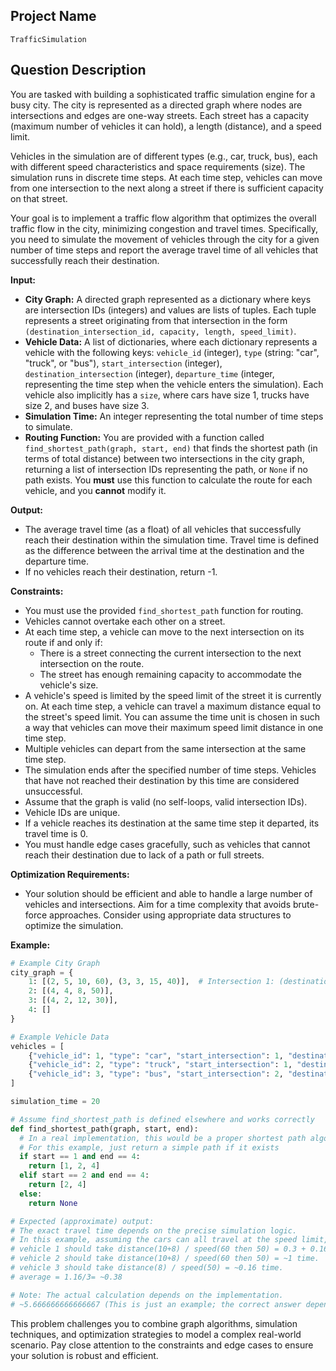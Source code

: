 ## Project Name

```
TrafficSimulation
```

## Question Description

You are tasked with building a sophisticated traffic simulation engine for a busy city. The city is represented as a directed graph where nodes are intersections and edges are one-way streets. Each street has a capacity (maximum number of vehicles it can hold), a length (distance), and a speed limit.

Vehicles in the simulation are of different types (e.g., car, truck, bus), each with different speed characteristics and space requirements (size). The simulation runs in discrete time steps. At each time step, vehicles can move from one intersection to the next along a street if there is sufficient capacity on that street.

Your goal is to implement a traffic flow algorithm that optimizes the overall traffic flow in the city, minimizing congestion and travel times.  Specifically, you need to simulate the movement of vehicles through the city for a given number of time steps and report the average travel time of all vehicles that successfully reach their destination.

**Input:**

*   **City Graph:** A directed graph represented as a dictionary where keys are intersection IDs (integers) and values are lists of tuples. Each tuple represents a street originating from that intersection in the form `(destination_intersection_id, capacity, length, speed_limit)`.
*   **Vehicle Data:** A list of dictionaries, where each dictionary represents a vehicle with the following keys: `vehicle_id` (integer), `type` (string: "car", "truck", or "bus"), `start_intersection` (integer), `destination_intersection` (integer), `departure_time` (integer, representing the time step when the vehicle enters the simulation).  Each vehicle also implicitly has a `size`, where cars have size 1, trucks have size 2, and buses have size 3.
*   **Simulation Time:** An integer representing the total number of time steps to simulate.
*   **Routing Function:** You are provided with a function called `find_shortest_path(graph, start, end)` that finds the shortest path (in terms of total distance) between two intersections in the city graph, returning a list of intersection IDs representing the path, or `None` if no path exists. You **must** use this function to calculate the route for each vehicle, and you **cannot** modify it.

**Output:**

*   The average travel time (as a float) of all vehicles that successfully reach their destination within the simulation time. Travel time is defined as the difference between the arrival time at the destination and the departure time.
*   If no vehicles reach their destination, return -1.

**Constraints:**

*   You must use the provided `find_shortest_path` function for routing.
*   Vehicles cannot overtake each other on a street.
*   At each time step, a vehicle can move to the next intersection on its route if and only if:
    *   There is a street connecting the current intersection to the next intersection on the route.
    *   The street has enough remaining capacity to accommodate the vehicle's size.
*   A vehicle's speed is limited by the speed limit of the street it is currently on.  At each time step, a vehicle can travel a maximum distance equal to the street's speed limit. You can assume the time unit is chosen in such a way that vehicles can move their maximum speed limit distance in one time step.
*   Multiple vehicles can depart from the same intersection at the same time step.
*   The simulation ends after the specified number of time steps.  Vehicles that have not reached their destination by this time are considered unsuccessful.
*   Assume that the graph is valid (no self-loops, valid intersection IDs).
*   Vehicle IDs are unique.
*   If a vehicle reaches its destination at the same time step it departed, its travel time is 0.
*   You must handle edge cases gracefully, such as vehicles that cannot reach their destination due to lack of a path or full streets.

**Optimization Requirements:**

*   Your solution should be efficient and able to handle a large number of vehicles and intersections. Aim for a time complexity that avoids brute-force approaches. Consider using appropriate data structures to optimize the simulation.

**Example:**

```python
# Example City Graph
city_graph = {
    1: [(2, 5, 10, 60), (3, 3, 15, 40)],  # Intersection 1: (destination, capacity, length, speed_limit)
    2: [(4, 4, 8, 50)],
    3: [(4, 2, 12, 30)],
    4: []
}

# Example Vehicle Data
vehicles = [
    {"vehicle_id": 1, "type": "car", "start_intersection": 1, "destination_intersection": 4, "departure_time": 0},
    {"vehicle_id": 2, "type": "truck", "start_intersection": 1, "destination_intersection": 4, "departure_time": 2},
    {"vehicle_id": 3, "type": "bus", "start_intersection": 2, "destination_intersection": 4, "departure_time": 1}
]

simulation_time = 20

# Assume find_shortest_path is defined elsewhere and works correctly
def find_shortest_path(graph, start, end):
  # In a real implementation, this would be a proper shortest path algorithm
  # For this example, just return a simple path if it exists
  if start == 1 and end == 4:
    return [1, 2, 4]
  elif start == 2 and end == 4:
    return [2, 4]
  else:
    return None

# Expected (approximate) output:
# The exact travel time depends on the precise simulation logic.  
# In this example, assuming the cars can all travel at the speed limit,
# vehicle 1 should take distance(10+8) / speed(60 then 50) = 0.3 + 0.16 = ~1 time.
# vehicle 2 should take distance(10+8) / speed(60 then 50) = ~1 time.
# vehicle 3 should take distance(8) / speed(50) = ~0.16 time.
# average = 1.16/3= ~0.38

# Note: The actual calculation depends on the implementation.
# ~5.666666666666667 (This is just an example; the correct answer depends on your simulation)

```

This problem challenges you to combine graph algorithms, simulation techniques, and optimization strategies to model a complex real-world scenario.  Pay close attention to the constraints and edge cases to ensure your solution is robust and efficient.

